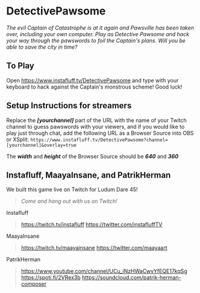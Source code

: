 # DetectivePawsome
_The evil Captain of Catastrophe is at it again and Pawsville has been taken over, including your own computer. Play as Detective Pawsome and hack your way through the pawswords to foil the Captain's plans. Will you be able to save the city in time?_

## To Play
Open https://www.instafluff.tv/DetectivePawsome and type with your keyboard to hack against the Captain's monstrous scheme! Good luck!

## Setup Instructions for streamers
Replace the **_[yourchannel]_** part of the URL with the name of your Twitch channel to guess pawswords with your viewers, and if you would like to play just through chat, add the following URL as a Browser Source into OBS or XSplit:
`https://www.instafluff.tv/DetectivePawsome?channel=[yourchannel]&overlay=true`

The **_width_** and **_height_** of the Browser Source should be **_640_** and **_360_**


## Instafluff, MaayaInsane, and PatrikHerman ##

We built this game live on Twitch for Ludum Dare 45!

> *Come and hang out with us on Twitch!*

Instafluff
> https://twitch.tv/instafluff
> https://twitter.com/instafluffTV

MaayaInsane
> https://twitch.tv/maayainsane
> https://twitter.com/maayaart

PatrikHerman
> https://www.youtube.com/channel/UCu_iNzHWaCwvYfEQE17kqSg
> https://spoti.fi/2VRex3b
> https://soundcloud.com/patrik-herman-composer
